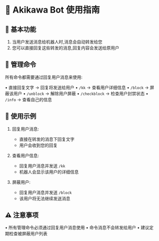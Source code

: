 # 🌸 Akikawa Bot 使用指南

## 📝 基本功能
1. 当用户发送消息给机器人时,消息会自动转发给您
2. 您可以直接回复这些转发的消息,回复内容会发送给原用户

## 💫 管理命令
所有命令都需要通过回复用户消息来使用:

• 直接回复文字 → 回复将发送给用户
• `/kk` → 查看用户详细信息
• `/block` → 屏蔽该用户
• `/unblock` → 解除用户屏蔽
• `/checkblock` → 检查用户封禁状态
• `/info` → 查看自己的信息

## 🎯 使用示例
1. 回复用户消息:
   - 直接在转发的消息下回复文字
   - 用户会收到您的回复

2. 查看用户信息:
   - 回复用户消息并发送 `/kk`
   - 机器人会显示该用户的详细信息

3. 屏蔽用户:
   - 回复用户消息并发送 `/block`
   - 该用户将无法继续发送消息

## ⚠️ 注意事项
• 所有管理命令必须通过回复用户消息使用
• 命令消息不会转发给用户
• 建议定期检查被屏蔽用户列表
